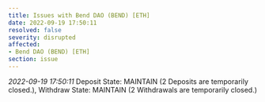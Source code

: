 ```yaml
---
title: Issues with Bend DAO (BEND) [ETH]
date: 2022-09-19 17:50:11
resolved: false
severity: disrupted
affected:
- Bend DAO (BEND) [ETH]
section: issue
---
```


*2022-09-19 17:50:11* Deposit State: MAINTAIN (2 Deposits are temporarily closed.), Withdraw State: MAINTAIN (2 Withdrawals are temporarily closed.)